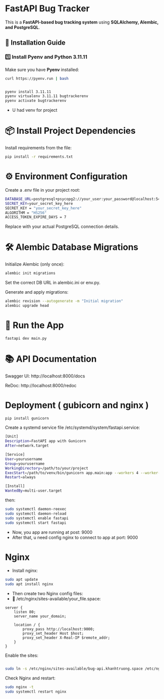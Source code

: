 # FastAPI Bug Tracker

This is a **FastAPI-based bug tracking system** using **SQLAlchemy, Alembic, and PostgreSQL**.

## 🚀 Installation Guide

### 1️⃣ Install **Pyenv** and **Python 3.11.11**

Make sure you have **Pyenv** installed:

```sh
curl https://pyenv.run | bash
```

```sh

pyenv install 3.11.11
pyenv virtualenv 3.11.11 bugtrackerenv
pyenv activate bugtrackerenv
```

- U had venv for project

# 📦 Install Project Dependencies

Install requirements from the file:

```sh
pip install -r requirements.txt
```

# ⚙️ Environment Configuration

Create a .env file in your project root:

```sh
DATABASE_URL=postgresql+psycopg2://your_user:your_password@localhost:5432/your_db_name
SECRET_KEY=your_secret_key_here
SECRET_KEY = "your_secret_key_here"
ALGORITHM = "HS256"
ACCESS_TOKEN_EXPIRE_DAYS = 7
```

Replace with your actual PostgreSQL connection details.

# 🛠 Alembic Database Migrations

Initialize Alembic (only once):

```sh
alembic init migrations
```

Set the correct DB URL in alembic.ini or env.py.

Generate and apply migrations:

```sh
alembic revision --autogenerate -m "Initial migration"
alembic upgrade head
```

# 🧪 Run the App

```sh
fastapi dev main.py
```

# 📚 API Documentation

Swagger UI: http://localhost:8000/docs

ReDoc: http://localhost:8000/redoc

# Deployment ( gubicorn and nginx )

```sh
pip install gunicorn
```

Create a systemd service file /etc/systemd/system/fastapi.service:

```sh
[Unit]
Description=FastAPI app with Gunicorn
After=network.target

[Service]
User=yourusername
Group=yourusername
WorkingDirectory=/path/to/your/project
ExecStart=/path/to/venv/bin/gunicorn app.main:app --workers 4 --worker-class uvicorn.workers.UvicornWorker --bind 0.0.0.0:9000
Restart=always

[Install]
WantedBy=multi-user.target
```

then:

```sh
sudo systemctl daemon-reexec
sudo systemctl daemon-reload
sudo systemctl enable fastapi
sudo systemctl start fastapi
```

- Now, you app are running at post: 9000
- After that, u need config nginx to connect to app at port: 9000

# Nginx

- Install nginx:

```sh
sudo apt update
sudo apt install nginx
```

- Then create two Nginx config files:
- 📁 /etc/nginx/sites-available/your_file.space:

```file
server {
    listen 80;
    server_name your_domain;

    location / {
        proxy_pass http://localhost:9000;
        proxy_set_header Host $host;
        proxy_set_header X-Real-IP $remote_addr;
    }
}
```

Enable the sites:

```sh

sudo ln -s /etc/nginx/sites-available/bug-api.khanhtruong.space /etc/nginx/sites-enabled/
```

Check Nginx and restart:

```sh
sudo nginx -t
sudo systemctl restart nginx
```
